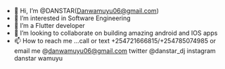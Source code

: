 - 👋 Hi, I’m @DANSTAR(Danwamuyu06@gmail.com)
- 👀 I’m interested in Software Engineering
- 🌱 I’m a Flutter developer
- 💞️ I’m looking to collaborate on building amazing android and IOS apps
- 📫 How to reach me ...call or text +254721666815/+254785074985 or email me @danwamuyu06@gmail.com twitter @danstar_dj instagram danstar wamuyu

<!---
DANSTAR06/DANSTAR06 is a ✨ special ✨ repository because its `README.md` (this file) appears on your GitHub profile.
You can click the Preview link to take a look at your changes.
--->
